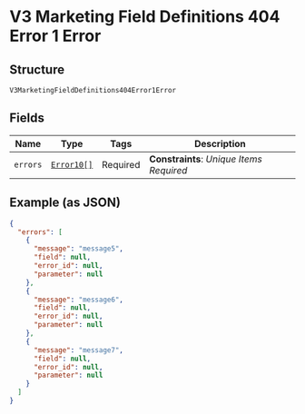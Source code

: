 
# V3 Marketing Field Definitions 404 Error 1 Error

## Structure

`V3MarketingFieldDefinitions404Error1Error`

## Fields

| Name | Type | Tags | Description |
|  --- | --- | --- | --- |
| `errors` | [`Error10[]`](../../doc/models/error-10.md) | Required | **Constraints**: *Unique Items Required* |

## Example (as JSON)

```json
{
  "errors": [
    {
      "message": "message5",
      "field": null,
      "error_id": null,
      "parameter": null
    },
    {
      "message": "message6",
      "field": null,
      "error_id": null,
      "parameter": null
    },
    {
      "message": "message7",
      "field": null,
      "error_id": null,
      "parameter": null
    }
  ]
}
```

